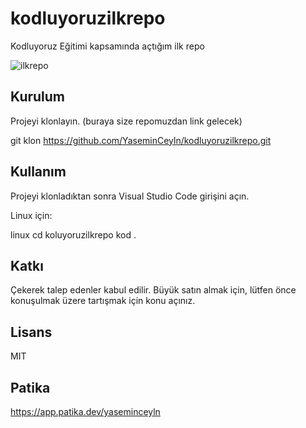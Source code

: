 # kodluyoruzilkrepo
Kodluyoruz Eğitimi kapsamında açtığım ilk repo

![ilkrepo](https://user-images.githubusercontent.com/116106318/200061114-d86fe24b-bae0-4d23-87fe-2a43fd356dd9.PNG)

## Kurulum 

Projeyi klonlayın. (buraya size repomuzdan link gelecek)

git klon https://github.com/YaseminCeyln/kodluyoruzilkrepo.git

## Kullanım

Projeyi klonladıktan sonra Visual Studio Code girişini açın.

Linux için:

linux
cd koluyoruzilkrepo
kod .


## Katkı
Çekerek talep edenler kabul edilir. Büyük satın almak için, lütfen önce konuşulmak üzere tartışmak için konu açınız. 

## Lisans

MIT

## Patika

https://app.patika.dev/yaseminceyln

